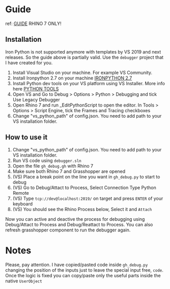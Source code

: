 # Guide
ref: [GUIDE](https://developer.rhino3d.com/guides/rhinopython/ghpython-debugging/)
RHINO 7 ONLY!

## Installation
Iron Python is not supported anymore with templates by VS 2019 and next releases. So the guide above is partially valid.
Use the `debugger` project that I have created for you.

1. Install Visual Studio on your machine. For example VS Community.
1. Install Ironpython 2.7 on your machine [IRONPYTHON 2.7](https://ironpython.net/)
2. Install Python dev tools on your VS platform using VS Installer. More info here [PYTHON TOOLS](https://visualstudio.microsoft.com/it/vs/features/python/)
3. Open VS and Go to Debug > Options > Python > Debugging and tick Use Legacy Debugger
4. Open Rhino 7 and run _EditPythonScript to open the editor. In Tools > Options > Script Engine, tick the Frames and Tracing checkboxes
5. Change "vs_python_path" of config.json. You need to add path to your VS installation folder.

## How to use it
1. Change "vs_python_path" of config.json. You need to add path to your VS installation folder.
2. Run VS code using `debugger.sln`
3. Open the file `gh_debug.gh` with Rhino 7
4. Make sure both Rhino 7 and Grasshopper are opened
5. (VS) Place a break point on the line you want in `gh_debug.py` to start to debug
6. (VS) Go to Debug/Attact to Process, Select Connection Type Python Remote
7. (VS) Type `tcp://dev@localhost:2019/` on target and press `ENTER` of your keyboard
8. (VS) You should see the Rhino Process below, Select it and `Attach`

Now you can active and deactive the process for debugging using Debug/Attact to Process and Debug/Reattact to Process. You can also refresh grasshopper component to run the debugger again.

# Notes
Please, pay attention. I have copied/pasted code inside `gh_debug.py` changing the position of the inputs just to leave the special input free, `code`. Once the logic is fixed you can copy/paste only the useful parts inside the native `UserObject`